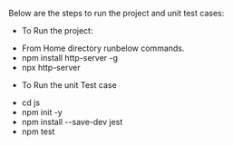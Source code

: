 Below are the steps to run the project and unit test cases:


* To Run the project:
- From Home directory runbelow commands.
- npm install http-server -g
- npx http-server


* To Run the unit Test case
- cd js
- npm init -y
- npm install --save-dev jest
- npm test
